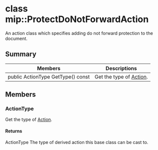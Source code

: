 # class mip::ProtectDoNotForwardAction 
An action class which specifies adding do not forward protection to the document.
  
## Summary
 Members                        | Descriptions                                
--------------------------------|---------------------------------------------
public ActionType GetType() const  |  Get the type of [Action](#classmip_1_1_action).
  
## Members
  
### ActionType
Get the type of [Action](#classmip_1_1_action).
  
#### Returns
ActionType The type of derived action this base class can be cast to.